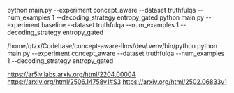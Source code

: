 python main.py --experiment concept_aware --dataset truthfulqa --num_examples 1 --decoding_strategy entropy_gated 
python main.py --experiment baseline --dataset truthfulqa --num_examples 1 --decoding_strategy entropy_gated

/home/qtzx/Codebase/concept-aware-llms/dev/.venv/bin/python python main.py --experiment concept_aware --dataset truthfulqa --num_examples 1 --decoding_strategy entropy_gated 

https://ar5iv.labs.arxiv.org/html/2204.00004
https://arxiv.org/html/2506.14758v1#S3
https://arxiv.org/html/2502.06833v1 
